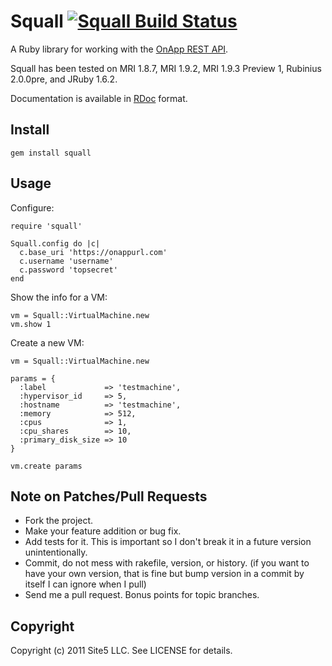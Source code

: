 Squall [![Squall Build Status][Build Icon]][Build Status]
=========================================================

A Ruby library for working with the [OnApp REST API][].

Squall has been tested on MRI 1.8.7, MRI 1.9.2, MRI 1.9.3 Preview 1,
Rubinius 2.0.0pre, and JRuby 1.6.2.

Documentation is available in [RDoc][] format.

[Build Status]: http://travis-ci.org/site5/squall
[Build Icon]: https://secure.travis-ci.org/site5/squall.png?branch=master
[OnApp REST API]: https://help.onapp.com/manual.php?m=2
[RDoc]: http://rdoc.info/github/site5/squall/master/frames

Install
-------

    gem install squall

Usage
-----

Configure:

    require 'squall'

    Squall.config do |c|
      c.base_uri 'https://onappurl.com'
      c.username 'username'
      c.password 'topsecret'
    end

Show the info for a VM:

    vm = Squall::VirtualMachine.new
    vm.show 1

Create a new VM:

    vm = Squall::VirtualMachine.new

    params = {
      :label             => 'testmachine',
      :hypervisor_id     => 5,
      :hostname          => 'testmachine',
      :memory            => 512,
      :cpus              => 1,
      :cpu_shares        => 10,
      :primary_disk_size => 10
    }

    vm.create params

Note on Patches/Pull Requests
-----------------------------
 
* Fork the project.
* Make your feature addition or bug fix.
* Add tests for it. This is important so I don't break it in a
  future version unintentionally.
* Commit, do not mess with rakefile, version, or history.
  (if you want to have your own version, that is fine but bump version in a
  commit by itself I can ignore when I pull)
* Send me a pull request. Bonus points for topic branches.

Copyright
---------

Copyright (c) 2011 Site5 LLC. See LICENSE for details.
